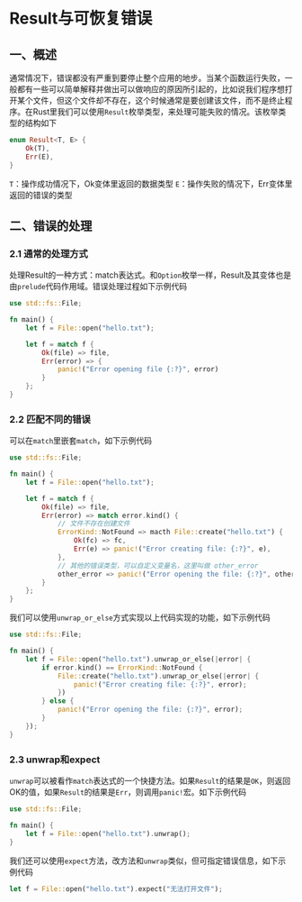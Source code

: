 # Result与可恢复错误

## 一、概述

通常情况下，错误都没有严重到要停止整个应用的地步。当某个函数运行失败，一般都有一些可以简单解释并做出可以做响应的原因所引起的，比如说我们程序想打开某个文件，但这个文件却不存在，这个时候通常是要创建该文件，而不是终止程序。在Rust里我们可以使用`Result`枚举类型，来处理可能失败的情况。该枚举类型的结构如下

```Rust
enum Result<T, E> {
    Ok(T),
    Err(E),
}
```

`T`：操作成功情况下，Ok变体里返回的数据类型
`E`：操作失败的情况下，Err变体里返回的错误的类型

## 二、错误的处理

### 2.1 通常的处理方式

处理Result的一种方式：match表达式。和`Option`枚举一样，Result及其变体也是由`prelude`代码作用域。错误处理过程如下示例代码

```Rust
use std::fs::File;

fn main() {
    let f = File::open("hello.txt");

    let f = match f {
        Ok(file) => file,
        Err(error) => {
            panic!("Error opening file {:?}", error)
        }
    };
}
```

### 2.2 匹配不同的错误

可以在`match`里嵌套`match`，如下示例代码

```Rust
use std::fs::File;

fn main() {
    let f = File::open("hello.txt");

    let f = match f {
        Ok(file) => file,
        Err(error) => match error.kind() {
            // 文件不存在创建文件
            ErrorKind::NotFound => macth File::create("hello.txt") {
                Ok(fc) => fc,
                Err(e) => panic!("Error creating file: {:?}", e),
            },
            // 其他的错误类型，可以自定义变量名，这里叫做 other_error
            other_error => panic!("Error opening the file: {:?}", other_error),
        }
    };
}
```

我们可以使用`unwrap_or_else`方式实现以上代码实现的功能，如下示例代码

```Rust
use std::fs::File;

fn main() {
    let f = File::open("hello.txt").unwrap_or_else(|error| {
        if error.kind() == ErrorKind::NotFound {
            File::create("hello.txt").unwrap_or_else(|error| {
                panic!("Error creating file: {:?}", error);
            })
        } else {
            panic!("Error opening the file: {:?}", error);
        }
    });
}
```

### 2.3 unwrap和expect

`unwrap`可以被看作`match`表达式的一个快捷方法。如果`Result`的结果是`OK`，则返回OK的值，如果`Result`的结果是`Err`，则调用`panic!`宏。如下示例代码

```Rust
use std::fs::File;

fn main() {
    let f = File::open("hello.txt").unwrap();
}
```

我们还可以使用`expect`方法，改方法和`unwrap`类似，但可指定错误信息，如下示例代码

```Rust
let f = File::open("hello.txt").expect("无法打开文件");
```
